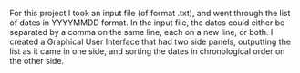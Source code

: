 For this project I took an input file (of format .txt), and went through the list of dates in YYYYMMDD format. 
In the input file, the dates could either be separated by a comma on the same line, each on a new line, or both. 
I created a Graphical User Interface that had two side panels, outputting the list as it came in one side, 
and sorting the dates in chronological order on the other side.
